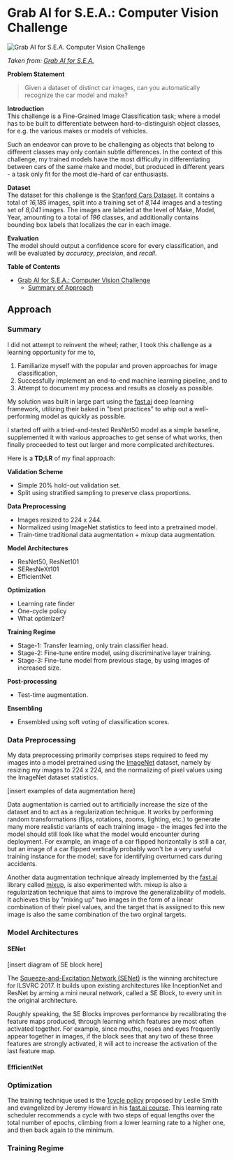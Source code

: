 # Grab AI for S.E.A.: Computer Vision Challenge

![Grab AI for S.E.A. Computer Vision Challenge](https://static.wixstatic.com/media/397bed_b98b08c6fc6848d1b280cc16d5462818~mv2.png/v1/fill/w_305,h_305,al_c,q_80,usm_0.66_1.00_0.01/Grab%20EDM_Computer%20Vision.webp)

*Taken from: [Grab AI for S.E.A.](https://www.aiforsea.com/computer-vision)*

**Problem Statement**  
> Given a dataset of distinct car images, can you automatically recognize the car model and make?

**Introduction**  
This challenge is a Fine-Grained Image Classification task; where a model has to be built to differentiate between hard-to-distinguish object classes, for e.g. the various makes or models of vehicles.

Such an endeavor can prove to be challenging as objects that belong to different classes may only contain subtle differences. In the context of this challenge, my trained models have the most difficulty in differentiating between cars of the same make and model, but produced in different years - a task only fit for the most die-hard of car enthusiasts.

**Dataset**  
The dataset for this challenge is the [Stanford Cars Dataset](https://ai.stanford.edu/~jkrause/cars/car_dataset.html). It contains a total of *16,185* images, split into a training set of *8,144* images and a testing set of *8,041* images. The images are labeled at the level of Make, Model, Year, amounting to a total of *196* classes, and additionally contains bounding box labels that localizes the car in each image.

**Evaluation**  
The model should output a confidence score for every classification, and will be evaluated by *accuracy*, *precision*, and *recall*.

**Table of Contents**
<!-- TOC -->

- [Grab AI for S.E.A.: Computer Vision Challenge](#grab-ai-for-sea-computer-vision-challenge)
    - [Summary of Approach](#summary-of-approach)

<!-- /TOC -->    

## Approach    
    
### Summary 

I did not attempt to reinvent the wheel; rather, I took this challenge as a learning opportunity for me to, 
1. Familiarize myself with the popular and proven approaches for image classification, 
2. Successfully implement an end-to-end machine learning pipeline, and to
3. Attempt to document my process and results as closely as possible.

My solution was built in large part using the [fast.ai](https://docs.fast.ai) deep learning framework, utilizing their baked in "best practices" to whip out a well-performing model as quickly as possible.

I started off with a tried-and-tested ResNet50 model as a simple baseline, supplemented it with various approaches to get sense of what works, then finally proceeded to test out larger and more complicated architectures.

Here is a **TD;LR** of my final approach:

**Validation Scheme**  
- Simple 20% hold-out validation set.
- Split using stratified sampling to preserve class proportions. 

**Data Preprocessing**  
- Images resized to 224 x 244.
- Normalized using ImageNet statistics to feed into a pretrained model.
- Train-time traditional data augmentation + mixup data augmentation.

**Model Architectures**  
- ResNet50, ResNet101
- SEResNeXt101
- EfficientNet

**Optimization**  
- Learning rate finder
- One-cycle policy
- What optimizer?

**Training Regime**  
- Stage-1: Transfer learning, only train classifier head.
- Stage-2: Fine-tune entire model, using discriminative layer training.
- Stage-3: Fine-tune model from previous stage, by using images of increased size.

**Post-processing**  
- Test-time augmentation.

**Ensembling**  
- Ensembled using soft voting of classification scores.

### Data Preprocessing
My data preprocessing primarily comprises steps required to feed my images into a model pretrained using the [ImageNet](www.image-net.org) dataset, namely by resizing my images to 224 x 224, and the normalizing of pixel values using the ImageNet dataset statistics.

[insert examples of data augmentation here]

Data augmentation is carried out to artificially increase the size of the dataset and to act as a regularization technique. It works by performing random transformations (flips, rotations, zooms, lighting, etc.) to generate many more realistic variants of each training image  - the images fed into the model should still look like what the model would encounter during deployment. For example, an image of a car flipped horizontally is still a car, but an image of a car flipped vertically probably won't be a very useful training instance for the model; save for identifying overturned cars during accidents.

Another data augmentation technique already implemented by the [fast.ai]() library called [mixup](), is also experimented with. mixup is also a regularization technique that aims to improve the generalizability of models. It achieves this by "mixing up" two images in the form of a linear combination of their pixel values, and the target that is assigned to this new image is also the same combination of the two orginal targets.

### Model Architectures

#### SENet

[insert diagram of SE block here]

The [Squeeze-and-Excitation Network (SENet)]() is the winning architecture for ILSVRC 2017. It builds upon existing architectures like InceptionNet and ResNet by arming a mini neural network, called a SE Block, to every unit in the original architecture.

Roughly speaking, the SE Blocks improves performance by recalibrating the feature maps produced, through learning which features are most often activated together. For example, since mouths, noses and eyes frequently appear together in images, if the block sees that any two of these three features are strongly activated, it will act to increase the activation of the last feature map.

#### EfficientNet

### Optimization
The training technique used is the [1cycle policy]() proposed by Leslie Smith and evangelized by Jeremy Howard in his [fast.ai course](). This learning rate scheduler recommends a cycle with two steps of equal lengths over the total number of epochs, climbing from a lower learning rate to a higher one, and then back again to the minimum. 

### Training Regime
